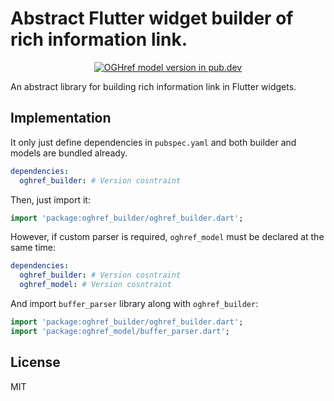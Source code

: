 # Abstract Flutter widget builder of rich information link.

<p align="center">
    <a href="https://pub.dev/packages/oghref_builder"><img alt="OGHref model version in pub.dev" src="https://img.shields.io/pub/v/oghref_builder?style=flat-square&logo=dart"></a>
</p>

An abstract library for building rich information link in Flutter widgets.

## Implementation

It only just define dependencies in `pubspec.yaml` and both builder and models are bundled already.

```yaml
dependencies:
  oghref_builder: # Version cosntraint
```

Then, just import it:

```dart
import 'package:oghref_builder/oghref_builder.dart';
```

However, if custom parser is required, `oghref_model` must be declared at the same time:

```yaml
dependencies:
  oghref_builder: # Version cosntraint
  oghref_model: # Version cosntraint
```

And import `buffer_parser` library along with `oghref_builder`:

```dart
import 'package:oghref_builder/oghref_builder.dart';
import 'package:oghref_model/buffer_parser.dart';
```

## License

MIT
